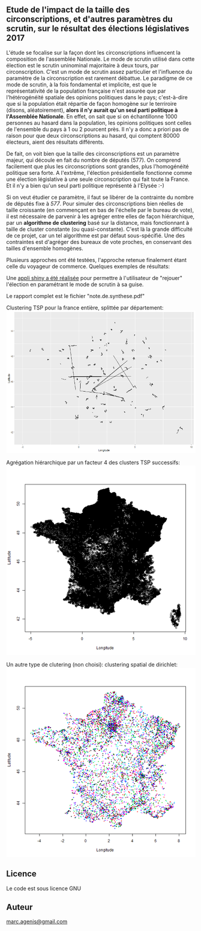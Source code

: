 ## Etude de l'impact de la taille des circonscriptions, et d'autres paramètres du scrutin, sur le résultat des élections législatives 2017


L'étude se focalise sur la façon dont les circonscriptions influencent la composition de l'assemblée Nationale. Le mode de scrutin utilisé dans cette élection est le scrutin uninominal majoritaire à deux tours, par circonscription. C'est un mode de scrutin assez particulier et l'influence du paramètre de la circonscription est rarement débattue. Le paradigme de ce mode de scrutin, à la fois fondamental et implicite, est que le représentativité de la population française n'est assurée que par l'hétérogénéité spatiale des opinions politiques dans le pays; c'est-à-dire que si la population était répartie de façon homogène sur le terriroire (disons, aléatoirement), **alors il n'y aurait qu'un seul parti politique à l'Assemblée Nationale**. En effet, on sait que si on échantillonne 1000 personnes au hasard dans la population, les opinions politiques sont celles de l'ensemble du pays à 1 ou 2 pourcent près. Il n'y a donc a priori pas de raison pour que deux circonscriptions au hasard, qui comptent 80000 électeurs, aient des résultats différents. 

De fait, on voit bien que la taille des circonscriptions est un paramètre majeur, qui découle en fait du nombre de députés (577). On comprend facilement que plus les circonscriptions sont grandes, plus l'homogénéité politique sera forte. A l'extrême, l'élection présidentielle fonctionne comme une élection législative à une seule circonscription qui fait toute la France. Et il n'y a bien qu'un seul parti politique représenté à l'Elysée :-)

Si on veut étudier ce paramètre, il faut se libérer de la contrainte du nombre de députés fixe à *577*. Pour simuler des circonscriptions bien réelles de taille croissante (en commençant en bas de l'échelle par le bureau de vote), il est nécessaire de parvenir à les agréger entre elles de façon hiérarchique, par un **algorithme de clustering** basé sur la distance, mais fonctionnant à taille de cluster constante (ou quasi-constante). C'est là la grande difficulté de ce projet, car un tel algorithme est par défaut sous-spécifié. Une des contraintes est d'agréger des bureaux de vote proches, en conservant des tailles d'ensemble homogènes. 

Plusieurs approches ont été testées, l'approche retenue finalement étant celle du voyageur de commerce. Quelques exemples de résultats:



Une [appli shiny a été réalisée](https://agenis.shinyapps.io/democracie/) pour permettre à l'utilisateur de "rejouer" l'élection en paramétrant le mode de scrutin à sa guise.

Le rapport complet est le fichier "note.de.synthese.pdf"

Clustering TSP pour la france entière, splittée par département:
![](France_TSP_0.1s_600p800_2.gif)

Agrégation hiérarchique par un facteur 4 des clusters TSP successifs:
![](clusteringTSP_600p600.gif)

Un autre type de clutering (non choisi): clustering spatial de dirichlet:
![](clustering_5cl_0.5s_600p600.gif)

## Licence

Le code est sous licence GNU

## Auteur

marc.agenis@gmail.com
